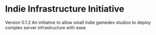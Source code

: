 # Indie Infrastructure Initiative
Version 0.1.2
An initiative to allow small indie gamedev studios to deploy complex server infrastructure with ease
